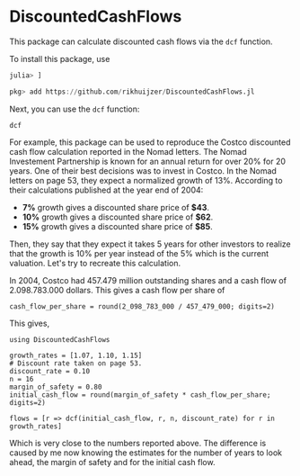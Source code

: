 # DiscountedCashFlows

This package can calculate discounted cash flows via the `dcf` function.

To install this package, use
```julia
julia> ]

pkg> add https://github.com/rikhuijzer/DiscountedCashFlows.jl
```

Next, you can use the `dcf` function:

```@docs
dcf
```

For example, this package can be used to reproduce the Costco discounted cash flow calculation reported in the Nomad letters.
The Nomad Investement Partnership is known for an annual return for over 20% for 20 years.
One of their best decisions was to invest in Costco.
In the Nomad letters on page 53, they expect a normalized growth of 13%.
According to their calculations published at the year end of 2004:

- **7%** growth gives a discounted share price of **\$43**.
- **10%** growth gives a discounted share price of **\$62**.
- **15%** growth gives a discounted share price of **\$85**.

Then, they say that they expect it takes 5 years for other investors to realize that the growth is 10% per year instead of the 5% which is the current valuation.
Let's try to recreate this calculation.

In 2004, Costco had 457.479 million outstanding shares and a cash flow of 2.098.783.000 dollars.
This gives a cash flow per share of

```@example costco
cash_flow_per_share = round(2_098_783_000 / 457_479_000; digits=2)
```

This gives,

```@example costco
using DiscountedCashFlows

growth_rates = [1.07, 1.10, 1.15]
# Discount rate taken on page 53.
discount_rate = 0.10
n = 16
margin_of_safety = 0.80
initial_cash_flow = round(margin_of_safety * cash_flow_per_share; digits=2)
```

```@example costco
flows = [r => dcf(initial_cash_flow, r, n, discount_rate) for r in growth_rates]
```

Which is very close to the numbers reported above.
The difference is caused by me now knowing the estimates for the number of years to look ahead, the margin of safety and for the initial cash flow.

